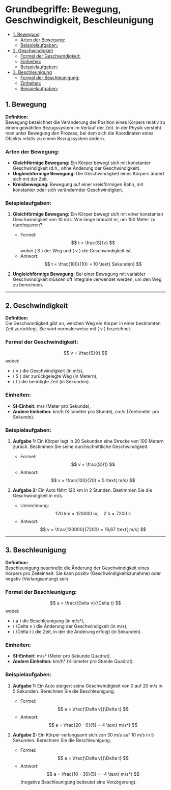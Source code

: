 # Grundbegriffe: Bewegung, Geschwindigkeit, Beschleunigung

- [1. Bewegung](#1.%20Bewegung)
	- [Arten der Bewegung:](#Arten%20der%20Bewegung)
	- [Beispielaufgaben:](#Beispielaufgaben)
- [2. Geschwindigkeit](#2.%20Geschwindigkeit)
	- [Formel der Geschwindigkeit:](#Formel%20der%20Geschwindigkeit)
	- [Einheiten:](#Einheiten)
	- [Beispielaufgaben:](#Beispielaufgaben)
- [3. Beschleunigung](#3.%20Beschleunigung)
	- [Formel der Beschleunigung:](#Formel%20der%20Beschleunigung)
	- [Einheiten:](#Einheiten)
	- [Beispielaufgaben:](#Beispielaufgaben)

## 1. Bewegung

**Definition:**  
Bewegung bezeichnet die Veränderung der Position eines Körpers relativ zu einem gewählten Bezugssystem im Verlauf der Zeit. In der Physik versteht man unter Bewegung den Prozess, bei dem sich die Koordinaten eines Objekts relativ zu einem Bezugssystem ändern.

### Arten der Bewegung:
- **Gleichförmige Bewegung:** Ein Körper bewegt sich mit konstanter Geschwindigkeit (d.h., ohne Änderung der Geschwindigkeit).
- **Ungleichförmige Bewegung:** Die Geschwindigkeit eines Körpers ändert sich mit der Zeit.
- **Kreisbewegung:** Bewegung auf einer kreisförmigen Bahn, mit konstanter oder sich verändernder Geschwindigkeit.

### Beispielaufgaben:
1. **Gleichförmige Bewegung:** Ein Körper bewegt sich mit einer konstanten Geschwindigkeit von 10 m/s. Wie lange braucht er, um 100 Meter zu durchqueren?
   - Formel: 
     $$
     t = \frac{S}{v}
     $$
     wobei \( S \) der Weg und \( v \) die Geschwindigkeit ist.
   - Antwort: 
     $$
     t = \frac{100}{10} = 10 \text{ Sekunden}
     $$

2. **Ungleichförmige Bewegung:** Bei einer Bewegung mit variabler Geschwindigkeit müssen oft Integrale verwendet werden, um den Weg zu berechnen.

---

## 2. Geschwindigkeit

**Definition:**  
Die Geschwindigkeit gibt an, welchen Weg ein Körper in einer bestimmten Zeit zurücklegt. Sie wird normalerweise mit \( v \) bezeichnet.

### Formel der Geschwindigkeit:
$$
v = \frac{S}{t}
$$
wobei:
- \( v \) die Geschwindigkeit (in m/s),
- \( S \) der zurückgelegte Weg (in Metern),
- \( t \) die benötigte Zeit (in Sekunden).

### Einheiten:  
- **SI-Einheit:** m/s (Meter pro Sekunde),
- **Andere Einheiten:** km/h (Kilometer pro Stunde), cm/s (Zentimeter pro Sekunde).

### Beispielaufgaben:
1. **Aufgabe 1:** Ein Körper legt in 20 Sekunden eine Strecke von 100 Metern zurück. Bestimmen Sie seine durchschnittliche Geschwindigkeit.
   - Formel: 
     $$
     v = \frac{S}{t}
     $$
   - Antwort: 
     $$
     v = \frac{100}{20} = 5 \text{ m/s}
     $$

2. **Aufgabe 2:** Ein Auto fährt 120 km in 2 Stunden. Bestimmen Sie die Geschwindigkeit in m/s.
   - Umrechnung: 
     $$
     120 \text{ km} = 120000 \text{ m}, \quad 2 \text{ h} = 7200 \text{ s}
     $$
   - Antwort: 
     $$
     v = \frac{120000}{7200} = 16,67 \text{ m/s}
     $$

---

## 3. Beschleunigung

**Definition:**  
Beschleunigung beschreibt die Änderung der Geschwindigkeit eines Körpers pro Zeiteinheit. Sie kann positiv (Geschwindigkeitszunahme) oder negativ (Verlangsamung) sein.

### Formel der Beschleunigung:
$$
a = \frac{\Delta v}{\Delta t}
$$
wobei:
- \( a \) die Beschleunigung (in m/s²),
- \( \Delta v \) die Änderung der Geschwindigkeit (in m/s),
- \( \Delta t \) die Zeit, in der die Änderung erfolgt (in Sekunden).

### Einheiten:  
- **SI-Einheit:** m/s² (Meter pro Sekunde Quadrat),
- **Andere Einheiten:** km/h² (Kilometer pro Stunde Quadrat).

### Beispielaufgaben:
1. **Aufgabe 1:** Ein Auto steigert seine Geschwindigkeit von 0 auf 20 m/s in 5 Sekunden. Berechnen Sie die Beschleunigung.
   - Formel: 
     $$
     a = \frac{\Delta v}{\Delta t}
     $$
   - Antwort: 
     $$
     a = \frac{20 - 0}{5} = 4 \text{ m/s²}
     $$

2. **Aufgabe 2:** Ein Körper verlangsamt sich von 30 m/s auf 10 m/s in 5 Sekunden. Berechnen Sie die Beschleunigung.
   - Formel: 
     $$
     a = \frac{\Delta v}{\Delta t}
     $$
   - Antwort: 
     $$
     a = \frac{10 - 30}{5} = -4 \text{ m/s²}
     $$ (negative Beschleunigung bedeutet eine Verzögerung).
